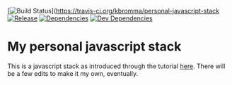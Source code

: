 
[![Build Status](https://travis-ci.org/kbromma/personal-javascript-stack.svg?branch=master)](https://travis-ci.org/kbromma/personal-javascript-stack
[![Release](https://img.shields.io/github/release/kbromma/personal-javascript-stack.svg?style=flat-square)](https://github.com/kbromma/personal-javascript-stack/releases)
[![Dependencies](https://img.shields.io/david/kbromma/personal-javascript-stack.svg?style=flat-square)](https://david-dm.org/kbromma/personal-javascript-stack)
[![Dev Dependencies](https://img.shields.io/david/dev/verekia/kbromma/personal-javascript-stack.svg?style=flat-square)](https://david-dm.org/verekia/kbromma/personal-javascript-stack?type=dev)

# My personal javascript stack

This is a javascript stack as introduced through the tutorial [here](https://github.com/verekia/js-stack-from-scratch). 
There will be a few edits to make it my own, eventually.
